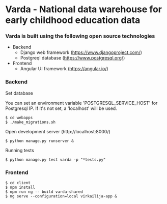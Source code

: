 # Varda - National data warehouse for early childhood education data

### Varda is built using the following open source technologies
- Backend
  * Django web framework (https://www.djangoproject.com/)
  * Postgreql database (https://www.postgresql.org/)
- Frontend
  * Angular UI framework (https://angular.io/)

### Backend

Set database

You can set an environment variable 'POSTGRESQL_SERVICE_HOST' for Postgresql IP. If it's not set, a
'localhost' will be used.

```
$ cd webapps
$ ./make_migrations.sh
```

Open development server (http://localhost:8000/)

```
$ python manage.py runserver &
```

Running tests

```
$ python manage.py test varda -p "*tests.py"
```

### Frontend

```
$ cd client
$ npm install
$ npm run ng -- build varda-shared
$ ng serve --configuration=local virkailija-app &
```

